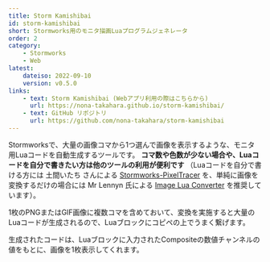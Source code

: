 ```yaml
---
title: Storm Kamishibai
id: storm-kamishibai
short: Stormworks用のモニタ描画Luaプログラムジェネレータ
order: 2
category:
    - Stormworks
    - Web
latest:
    dateiso: 2022-09-10
    version: v0.5.0
links:
    - text: Storm Kamishibai (Webアプリ利用の際はこちらから)
      url: https://nona-takahara.github.io/storm-kamishibai/
    - text: GitHub リポジトリ
      url: https://github.com/nona-takahara/storm-kamishibai
---
```

Stormworksで、大量の画像コマから1つ選んで画像を表示するような、モニタ用Luaコードを自動生成するツールです。
**コマ数や色数が少ない場合や、Luaコードを自分で書きたい方は他のツールの利用が便利です**
（Luaコードを自分で書ける方には 土間いたち さんによる [Stormworks-PixelTracer](https://doma-itachi.github.io/Stormworks-PixelTracer/) を、単純に画像を変換するだけの場合には Mr Lennyn 氏による [Image Lua Converter](https://mrlennyn.github.io/imagetolua/imagetolua.html) を推奨しています）。

1枚のPNGまたはGIF画像に複数コマを含めておいて、変換を実施すると大量のLuaコードが生成されるので、Luaブロックにコピペの上でうまく繋げます。

生成されたコードは、Luaブロックに入力されたCompositeの数値チャンネルの値をもとに、画像を1枚表示してくれます。


